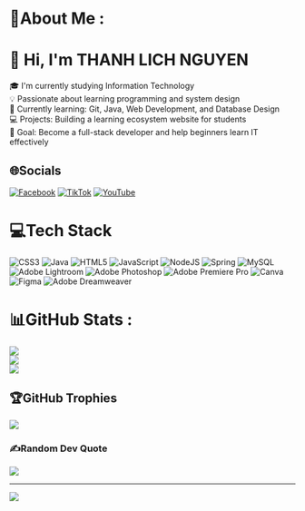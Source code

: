 # 💫About Me :
# 👋 Hi, I'm THANH LICH NGUYEN

🎓 I'm currently studying Information Technology  
💡 Passionate about learning programming and system design  
🌱 Currently learning: Git, Java, Web Development, and Database Design  
💻 Projects: Building a learning ecosystem website for students  
🚀 Goal: Become a full-stack developer and help beginners learn IT effectively  

## 🌐Socials
[![Facebook](https://img.shields.io/badge/Facebook-%231877F2.svg?logo=Facebook&logoColor=white)](https://facebook.com/guitaristVN/) [![TikTok](https://img.shields.io/badge/TikTok-%23000000.svg?logo=TikTok&logoColor=white)](https://tiktok.com/@@johnthanhlich) [![YouTube](https://img.shields.io/badge/YouTube-%23FF0000.svg?logo=YouTube&logoColor=white)](https://youtube.com/c/@JB-LUFE) 

# 💻Tech Stack
![CSS3](https://img.shields.io/badge/css3-%231572B6.svg?style=for-the-badge&logo=css3&logoColor=white) ![Java](https://img.shields.io/badge/java-%23ED8B00.svg?style=for-the-badge&logo=java&logoColor=white) ![HTML5](https://img.shields.io/badge/html5-%23E34F26.svg?style=for-the-badge&logo=html5&logoColor=white) ![JavaScript](https://img.shields.io/badge/javascript-%23323330.svg?style=for-the-badge&logo=javascript&logoColor=%23F7DF1E) ![NodeJS](https://img.shields.io/badge/node.js-6DA55F?style=for-the-badge&logo=node.js&logoColor=white) ![Spring](https://img.shields.io/badge/spring-%236DB33F.svg?style=for-the-badge&logo=spring&logoColor=white) ![MySQL](https://img.shields.io/badge/mysql-%2300f.svg?style=for-the-badge&logo=mysql&logoColor=white) ![Adobe Lightroom](https://img.shields.io/badge/Adobe%20Lightroom-31A8FF.svg?style=for-the-badge&logo=Adobe%20Lightroom&logoColor=white) ![Adobe Photoshop](https://img.shields.io/badge/adobephotoshop-%2331A8FF.svg?style=for-the-badge&logo=adobephotoshop&logoColor=white) ![Adobe Premiere Pro](https://img.shields.io/badge/Adobe%20Premiere%20Pro-9999FF.svg?style=for-the-badge&logo=Adobe%20Premiere%20Pro&logoColor=white) ![Canva](https://img.shields.io/badge/Canva-%2300C4CC.svg?style=for-the-badge&logo=Canva&logoColor=white) 	![Figma](https://img.shields.io/badge/figma-%23F24E1E.svg?style=for-the-badge&logo=figma&logoColor=white) ![Adobe Dreamweaver](https://img.shields.io/badge/Adobe%20Dreamweaver-FF61F6.svg?style=for-the-badge&logo=Adobe%20Dreamweaver&logoColor=white)
# 📊GitHub Stats :
![](https://github-readme-stats.vercel.app/api?username=John-Nguyen-2101&theme=dark&hide_border=true&include_all_commits=false&count_private=false)<br/>
![](https://github-readme-streak-stats.herokuapp.com/?user=John-Nguyen-2101&theme=dark&hide_border=true)<br/>
![](https://github-readme-stats.vercel.app/api/top-langs/?username=John-Nguyen-2101&theme=dark&hide_border=true&include_all_commits=false&count_private=false&layout=compact)

## 🏆GitHub Trophies
![](https://github-trophies.vercel.app/?username=John-Nguyen-2101&theme=radical&no-frame=false&no-bg=false&margin-w=4)

### ✍️Random Dev Quote
![](https://quotes-github-readme.vercel.app/api?type=horizontal&theme=radical)


---
[![](https://visitcount.itsvg.in/api?id=John-Nguyen-2101&icon=0&color=0)](https://visitcount.itsvg.in)
